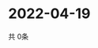 # 2022-04-19
  共 0条

  <!-- BEGIN -->
  <!-- 最后更新时间Tue Apr 19 2022 20:10:28 GMT+0000 (Coordinated Universal Time) -->
  
  <!-- END -->
  
  